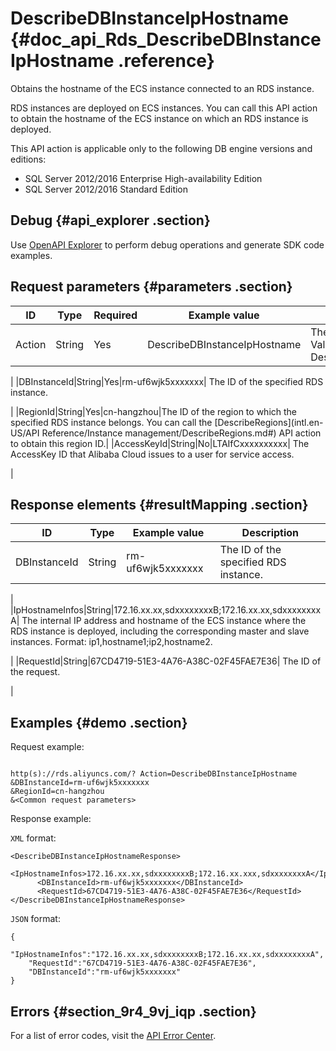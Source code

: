 # DescribeDBInstanceIpHostname {#doc_api_Rds_DescribeDBInstanceIpHostname .reference}

Obtains the hostname of the ECS instance connected to an RDS instance.

RDS instances are deployed on ECS instances. You can call this API action to obtain the hostname of the ECS instance on which an RDS instance is deployed.

This API action is applicable only to the following DB engine versions and editions:

-   SQL Server 2012/2016 Enterprise High-availability Edition
-   SQL Server 2012/2016 Standard Edition

## Debug {#api_explorer .section}

Use [OpenAPI Explorer](https://api.aliyun.com/#product=Rds&api=DescribeDBInstanceIpHostname&type=RPC&version=2014-08-15) to perform debug operations and generate SDK code examples.

## Request parameters {#parameters .section}

|ID|Type|Required|Example value|Description|
|--|----|--------|-------------|-----------|
|Action|String|Yes|DescribeDBInstanceIpHostname| The name of this API action. Value: DescribeDBInstanceIpHostname.

 |
|DBInstanceId|String|Yes|rm-uf6wjk5xxxxxxx| The ID of the specified RDS instance.

 |
|RegionId|String|Yes|cn-hangzhou|The ID of the region to which the specified RDS instance belongs. You can call the [DescribeRegions](intl.en-US/API Reference/Instance management/DescribeRegions.md#) API action to obtain this region ID.|
|AccessKeyId|String|No|LTAIfCxxxxxxxxxx| The AccessKey ID that Alibaba Cloud issues to a user for service access.

 |

## Response elements {#resultMapping .section}

|ID|Type|Example value|Description|
|--|----|-------------|-----------|
|DBInstanceId|String|rm-uf6wjk5xxxxxxx| The ID of the specified RDS instance.

 |
|IpHostnameInfos|String|172.16.xx.xx,sdxxxxxxxxB;172.16.xx.xx,sdxxxxxxxxA| The internal IP address and hostname of the ECS instance where the RDS instance is deployed, including the corresponding master and slave instances. Format: ip1,hostname1;ip2,hostname2.

 |
|RequestId|String|67CD4719-51E3-4A76-A38C-02F45FAE7E36| The ID of the request.

 |

## Examples {#demo .section}

Request example:

``` {#request_demo}

http(s)://rds.aliyuncs.com/? Action=DescribeDBInstanceIpHostname
&DBInstanceId=rm-uf6wjk5xxxxxxx	
&RegionId=cn-hangzhou
&<Common request parameters>

```

Response example:

`XML` format:

``` {#xml_return_success_demo}
<DescribeDBInstanceIpHostnameResponse>
  <IpHostnameInfos>172.16.xx.xx,sdxxxxxxxxB;172.16.xx.xxx,sdxxxxxxxxA</IpHostnameInfos>
	  <DBInstanceId>rm-uf6wjk5xxxxxxx</DBInstanceId>
	  <RequestId>67CD4719-51E3-4A76-A38C-02F45FAE7E36</RequestId>
</DescribeDBInstanceIpHostnameResponse>
```

`JSON` format:

``` {#json_return_success_demo}
{
	"IpHostnameInfos":"172.16.xx.xx,sdxxxxxxxxB;172.16.xx.xx,sdxxxxxxxxA",
	"RequestId":"67CD4719-51E3-4A76-A38C-02F45FAE7E36",
	"DBInstanceId":"rm-uf6wjk5xxxxxxx"
}
```

## Errors {#section_9r4_9vj_iqp .section}

For a list of error codes, visit the [API Error Center](https://error-center.alibabacloud.com/status/product/Rds).

